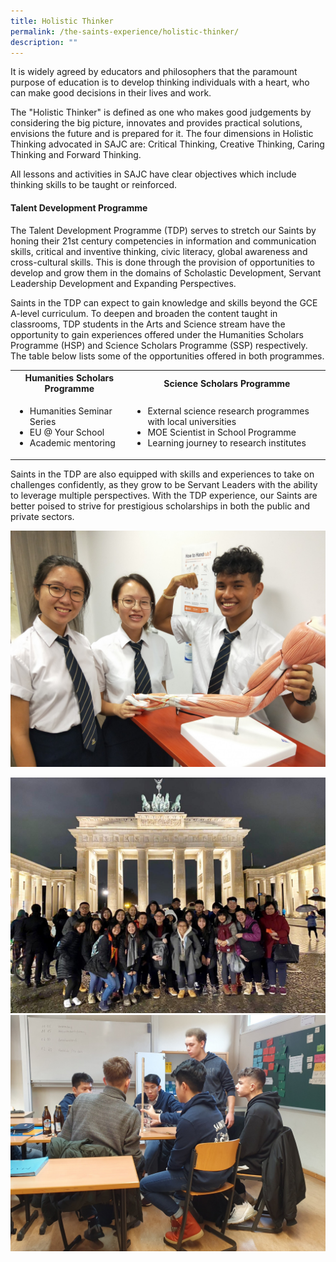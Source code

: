 ```yaml
---
title: Holistic Thinker
permalink: /the-saints-experience/holistic-thinker/
description: ""
---
```

<p>It is widely agreed by educators and philosophers that the paramount purpose of education is to develop thinking individuals with a heart, who can make good decisions in their lives and work.</p>
<p>The "Holistic Thinker" is defined as one who makes good judgements by considering the big picture, innovates and provides practical solutions, envisions the future and is prepared for it. The four dimensions in Holistic Thinking advocated in SAJC are: Critical Thinking, Creative Thinking, Caring Thinking and Forward Thinking.</p>
<p>All lessons and activities in SAJC have clear objectives which include thinking skills to be taught or reinforced.</p>
<h4><strong>Talent Development Programme</strong></h4>
<p>The Talent Development Programme (TDP) serves to stretch our Saints by honing their 21st century competencies in information and communication skills, critical and inventive thinking, civic literacy, global awareness and cross-cultural skills. This is done through the provision of opportunities to develop and grow them in the domains of Scholastic Development, Servant Leadership Development and Expanding Perspectives.</p>
<p>Saints in the TDP can expect to gain knowledge and skills beyond the GCE A-level curriculum. To deepen and broaden the content taught in classrooms, TDP students in the Arts and Science stream have the opportunity to gain experiences offered under the Humanities Scholars Programme (HSP) and Science Scholars Programme (SSP) respectively. The table below lists some of the opportunities offered in both programmes.</p>
<table>
<tbody>
<tr>
<th style="text-align: center;">Humanities Scholars Programme</th>
<th style="text-align: center;">Science Scholars Programme</th>
</tr>
<tr>
<td>
<ul>
<li>Humanities Seminar Series</li>
<li>EU @ Your School</li>
<li>Academic mentoring</li>
</ul>
</td>
<td>
<ul>
<li>External science research programmes with local universities</li>
<li>MOE Scientist in School Programme</li>
<li>Learning journey to research institutes</li>
</ul>
</td>
</tr>
</tbody>
</table>
<p>Saints in the TDP are also equipped with skills and experiences to take on challenges confidently, as they grow to be Servant Leaders with the ability to leverage multiple perspectives. With the TDP experience, our Saints are better poised to strive for prestigious scholarships in both the public and private sectors.</p>
<img src="/images/ht.jpg">

<img src="/images/ht2.jpg"><br>
<img src="/images/ht3.jpg">